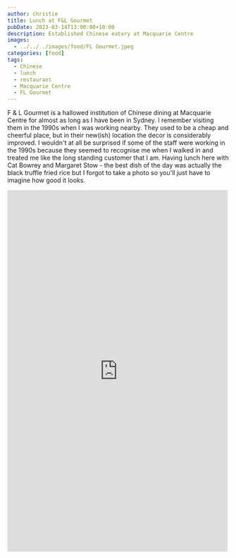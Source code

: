 ```yaml
---
author: christie
title: Lunch at F&L Gourmet
pubDate: 2023-03-14T13:00:00+10:00
description: Established Chinese eatery at Macquarie Centre
images:
  - ../../../images/food/FL Gourmet.jpeg
categories: [food]
tags:
  - Chinese
  - lunch
  - restaurant
  - Macquarie Centre
  - FL Gourmet
---
```


F & L Gourmet is a hallowed institution of Chinese dining at Macquarie Centre for almost as long as I have been in Sydney. I remember visiting them in the 1990s when I was working nearby. They used to be a cheap and cheerful place, but in their new(ish) location the decor is considerably improved. I wouldn't at all be surprised if some of the staff were working in the 1990s because they seemed to recognise me when I walked in and treated me like the long standing customer that I am. Having lunch here with Cat Bowrey and Margaret Stow - the best dish of the day was actually the black truffle fried rice but I forgot to take a photo so you'll just have to imagine how good it looks.

<iframe src="https://www.facebook.com/plugins/post.php?href=https%3A%2F%2Fwww.facebook.com%2Fchris1.tham%2Fposts%2Fpfbid02xPyBUFRnNBZb8VRXsKzEkZGZYt38by6F9iN1nQfEwW1Nz5Se6BuKA8BSHEUdnQXGl&show_text=true&width=500" width="500" height="819" style="border:none;overflow:hidden" scrolling="no" frameborder="0" allowfullscreen="true" allow="autoplay; clipboard-write; encrypted-media; picture-in-picture; web-share"></iframe>
